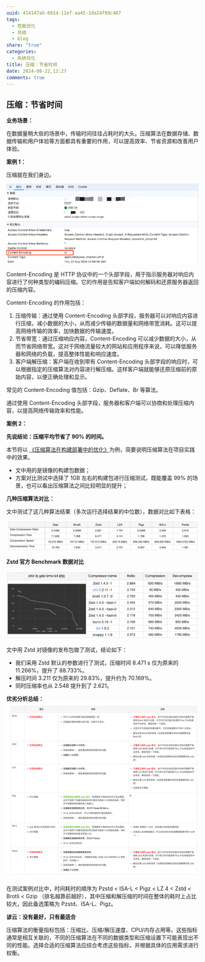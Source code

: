 ```yaml
---
uuid: 414147a5-691d-11ef-aa45-1da24f09c467
tags:
  - 性能优化
  - 总结
  - blog
share: "true"
categories:
  - 系统优化
title: 压缩：节省时间
date: 2024-08-22,12:27
comments: true
---
```


## 压缩：节省时间

**业务场景：**

在数据量稍大些的场景中，传输时间往往占耗时的大头。压缩算法在数据存储、数据传输和用户体验等方面都具有重要的作用，可以提高效率、节省资源和改善用户体验。

**案例 1：**

压缩就在我们身边。

![](assets/images/c723320d6a7526269468bdfc5e1aa509_MD5.png)

Content-Encoding 是 HTTP 协议中的一个头部字段，用于指示服务器对响应内容进行了何种类型的编码压缩。它的作用是告知客户端如何解码和还原服务器返回的压缩内容。

Content-Encoding 的作用包括：

1. 压缩传输：通过使用 Content-Encoding 头部字段，服务器可以对响应内容进行压缩，减小数据的大小，从而减少传输的数据量和网络带宽消耗。这可以提高网络传输的效率，加快数据的传输速度。
2. 节省带宽：通过压缩响应内容，Content-Encoding 可以减少数据的大小，从而节省网络带宽。这对于网络流量较大的网站和应用程序来说，可以降低服务器和网络的负载，提高整体性能和响应速度。
3. 客户端解压缩：客户端在收到带有 Content-Encoding 头部字段的响应时，可以根据指定的压缩算法对内容进行解压缩。这样客户端就能够还原压缩前的原始内容，以便正确处理和显示。

常见的 Content-Encoding 值包括：Gzip、Deflate、Br 等算法。

通过使用 Content-Encoding 头部字段，服务器和客户端可以协商和处理压缩内容，以提高网络传输效率和性能。

**案例 2：**

**先说结论：压缩平均节省了 90% 的时间。**

本节将以 [《压缩算法在构建部署中的优化》](https://tech.meituan.com/2021/01/07/pack-gzip-zstd-lz4.html)为例，简要说明压缩算法在项目实践中的效果。

- 文中用的是镜像的构建包数据；
- 方案对比测试中选择了 1GB 左右的构建包进行压缩测试，既能覆盖 99% 的场景，也可以看出压缩算法之间比较明显的提升；

**几种压缩算法对比：**

文中测试了这几种算法结果（多次运行选择结果的中位数），数据对比如下表格：

![](assets/images/108488f8031d0c20a3a80ee9cd76aae9_MD5.png)

**Zstd 官方 Benchmark 数据对比**

![](assets/images/6ae311720d3c2aa0453dcd8c99fbdb8e_MD5.png)

文中用 Zstd 对镜像的发布包做了测试，结论如下：

- 我们采用 Zstd 默认的参数进行了测试，压缩时间 8.471 s 仅为原来的 11.266%，提升了 88.733%。
- 解压时间 3.211 仅为原来的 29.83%，提升约为 70.169%。
- 同时压缩率也从 2.548 提升到了 2.621。

**优劣分析总结：**
![](assets/images/4b377935647b61064b9a839a4d8aee03_MD5.png)

在测试案例对比中，时间耗时的顺序为 Pzstd < ISA-L < Pigz < LZ 4 < Zstd < Brotli < Gzip （排名越靠前越好），其中压缩和解压缩的时间在整体的耗时上占比较大，因此备选策略为 Pzstd、ISA-L、Pigz。

**谚云：没有最好，只有最适合**

压缩算法的衡量指标包括：压缩比、压缩/解压速度、CPU/内存占用等。这些指标通常是相互关联的，不同的压缩算法在不同的数据类型和压缩设置下可能表现出不同的性能。选择合适的压缩算法应综合考虑这些指标，并根据具体的应用需求进行权衡。
